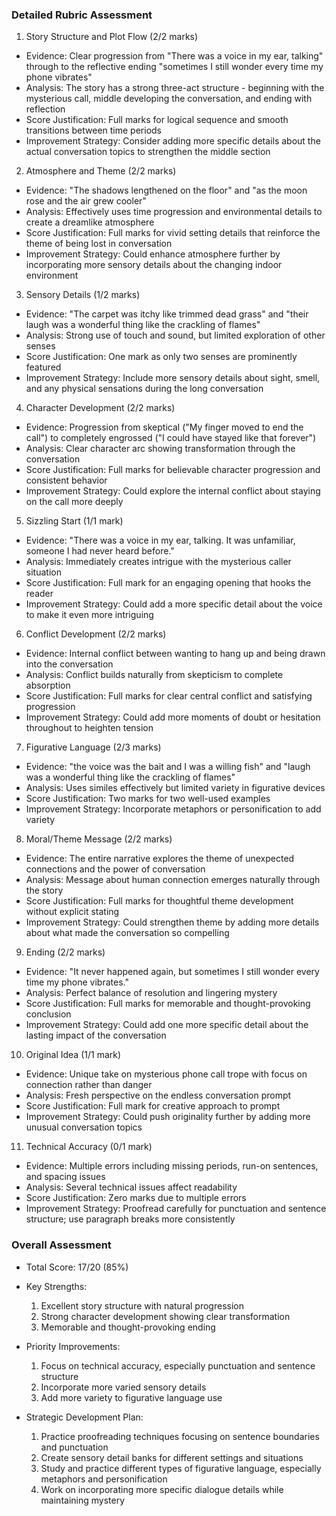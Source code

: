 ### Detailed Rubric Assessment

1. Story Structure and Plot Flow (2/2 marks)

- Evidence: Clear progression from "There was a voice in my ear, talking" through to the reflective ending "sometimes I still wonder every time my phone vibrates"
- Analysis: The story has a strong three-act structure - beginning with the mysterious call, middle developing the conversation, and ending with reflection
- Score Justification: Full marks for logical sequence and smooth transitions between time periods
- Improvement Strategy: Consider adding more specific details about the actual conversation topics to strengthen the middle section

2. Atmosphere and Theme (2/2 marks)

- Evidence: "The shadows lengthened on the floor" and "as the moon rose and the air grew cooler"
- Analysis: Effectively uses time progression and environmental details to create a dreamlike atmosphere
- Score Justification: Full marks for vivid setting details that reinforce the theme of being lost in conversation
- Improvement Strategy: Could enhance atmosphere further by incorporating more sensory details about the changing indoor environment

3. Sensory Details (1/2 marks)

- Evidence: "The carpet was itchy like trimmed dead grass" and "their laugh was a wonderful thing like the crackling of flames"
- Analysis: Strong use of touch and sound, but limited exploration of other senses
- Score Justification: One mark as only two senses are prominently featured
- Improvement Strategy: Include more sensory details about sight, smell, and any physical sensations during the long conversation

4. Character Development (2/2 marks)

- Evidence: Progression from skeptical ("My finger moved to end the call") to completely engrossed ("I could have stayed like that forever")
- Analysis: Clear character arc showing transformation through the conversation
- Score Justification: Full marks for believable character progression and consistent behavior
- Improvement Strategy: Could explore the internal conflict about staying on the call more deeply

5. Sizzling Start (1/1 mark)

- Evidence: "There was a voice in my ear, talking. It was unfamiliar, someone I had never heard before."
- Analysis: Immediately creates intrigue with the mysterious caller situation
- Score Justification: Full mark for an engaging opening that hooks the reader
- Improvement Strategy: Could add a more specific detail about the voice to make it even more intriguing

6. Conflict Development (2/2 marks)

- Evidence: Internal conflict between wanting to hang up and being drawn into the conversation
- Analysis: Conflict builds naturally from skepticism to complete absorption
- Score Justification: Full marks for clear central conflict and satisfying progression
- Improvement Strategy: Could add more moments of doubt or hesitation throughout to heighten tension

7. Figurative Language (2/3 marks)

- Evidence: "the voice was the bait and I was a willing fish" and "laugh was a wonderful thing like the crackling of flames"
- Analysis: Uses similes effectively but limited variety in figurative devices
- Score Justification: Two marks for two well-used examples
- Improvement Strategy: Incorporate metaphors or personification to add variety

8. Moral/Theme Message (2/2 marks)

- Evidence: The entire narrative explores the theme of unexpected connections and the power of conversation
- Analysis: Message about human connection emerges naturally through the story
- Score Justification: Full marks for thoughtful theme development without explicit stating
- Improvement Strategy: Could strengthen theme by adding more details about what made the conversation so compelling

9. Ending (2/2 marks)

- Evidence: "It never happened again, but sometimes I still wonder every time my phone vibrates."
- Analysis: Perfect balance of resolution and lingering mystery
- Score Justification: Full marks for memorable and thought-provoking conclusion
- Improvement Strategy: Could add one more specific detail about the lasting impact of the conversation

10. Original Idea (1/1 mark)

- Evidence: Unique take on mysterious phone call trope with focus on connection rather than danger
- Analysis: Fresh perspective on the endless conversation prompt
- Score Justification: Full mark for creative approach to prompt
- Improvement Strategy: Could push originality further by adding more unusual conversation topics

11. Technical Accuracy (0/1 mark)

- Evidence: Multiple errors including missing periods, run-on sentences, and spacing issues
- Analysis: Several technical issues affect readability
- Score Justification: Zero marks due to multiple errors
- Improvement Strategy: Proofread carefully for punctuation and sentence structure; use paragraph breaks more consistently

### Overall Assessment

- Total Score: 17/20 (85%)
- Key Strengths:

  1. Excellent story structure with natural progression
  2. Strong character development showing clear transformation
  3. Memorable and thought-provoking ending

- Priority Improvements:

  1. Focus on technical accuracy, especially punctuation and sentence structure
  2. Incorporate more varied sensory details
  3. Add more variety to figurative language use

- Strategic Development Plan:
  1. Practice proofreading techniques focusing on sentence boundaries and punctuation
  2. Create sensory detail banks for different settings and situations
  3. Study and practice different types of figurative language, especially metaphors and personification
  4. Work on incorporating more specific dialogue details while maintaining mystery
